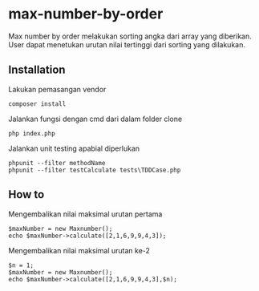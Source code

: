 # max-number-by-order
Max number by order melakukan sorting angka dari array yang diberikan. 
User dapat menetukan urutan nilai tertinggi dari sorting yang dilakukan.


## Installation

Lakukan pemasangan vendor
```
composer install
```

Jalankan fungsi dengan cmd dari dalam folder clone
```
php index.php
```

Jalankan unit testing apabial diperlukan
```
phpunit --filter methodName
phpunit --filter testCalculate tests\TDDCase.php
```

## How to

Mengembalikan nilai maksimal urutan pertama
```
$maxNumber = new Maxnumber();
echo $maxNumber->calculate([2,1,6,9,9,4,3]);
```

Mengembalikan nilai maksimal urutan ke-2
```
$n = 1;
$maxNumber = new Maxnumber();
echo $maxNumber->calculate([2,1,6,9,9,4,3],$n);
```